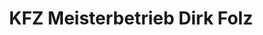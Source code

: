 ---
title: "KFZ Meisterbetrieb Dirk Folz"
url: /schwalbach/kfz-meisterbetrieb-dirk-folz-borneichstrasse/
shop: Autowerkstatt
---